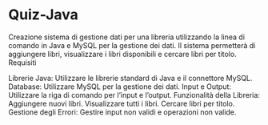 # Quiz-Java
Creazione sistema di gestione dati per una libreria utilizzando la linea di comando in Java e MySQL per la gestione dei dati.
Il sistema permetterà di aggiungere libri, visualizzare i libri disponibili e cercare libri per titolo.
Requisiti

  Librerie Java: Utilizzare le librerie standard di Java e il connettore MySQL.
  Database: Utilizzare MySQL per la gestione dei dati.
  Input e Output: Utilizzare la riga di comando per l’input e l’output.
  Funzionalità della Libreria:
        Aggiungere nuovi libri.
        Visualizzare tutti i libri.
        Cercare libri per titolo.
  Gestione degli Errori: Gestire input non validi e operazioni non valide.
